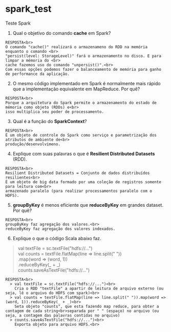 # spark_test
Teste Spark

1. Qual o objetivo do comando **cache** em Spark?
```
RESPOSTA<br>
O comando "cache()" realizará o armazenameno do RDD na memória enquanto o comando <br>
"persist(level: StorageLevel)" fará o armazenamento no disco. E para limpar a mémoria do <br>
cache fazemos uso do comando "unpersist()".<br>
Com essas opções podemos fazer o balanceamento de memória para ganho de performance da aplicação.
```
2. O mesmo código implementado em Spark é normalmente mais rápido que a implementação equivalente em
MapReduce. Por quê?
```
RESPOSTA<br>
Porque a arquitetura do Spark permite o armazenamento do estado de mémoria como objeto (RDDs) e<br>
isso multiplica seu poder de processamento.
```
3. Qual é a função do **SparkContext**?
```
RESPOSTA<br>
É um objeto de controle do Spark como serviço e parametrização dos atributos de ambiente de<br>
produção/desenvolvimeno.
```
4. Explique com suas palavras o que é **Resilient Distributed Datasets** (RDD).
```
RESPOSTA<br>
Resilient Distributed Datasets = Conjunto de dados distribuídos resilientes<br>
É um objeto de big data formado por uma coleção de registros somente para leitura com<br>
armazenado paralelo (para realizar processamentos paralelo com o HDFS).
```
5. **groupByKey** é menos eficiente que **reduceByKey** em grandes dataset. Por quê?
```
RESPOSTA<br>
groupByKey faz agregação dos valores.<br>
reduceByKey faz agregação dos valores indexados.
```
6. Explique o que o código Scala abaixo faz.
>val textFile = sc.textFile("hdfs://...")<br>val counts = textFile.flatMap(line => line.split(" "))<br>.map(word => (word, 1))<br>.reduceByKey(_ + _)<br>counts.saveAsTextFile("hdfs://...")
```
RESPOSTA<br>
  > val textFile = sc.textFile("hdfs://...")<br>
    Cria o RDD "textFile" a apartir de leitura de arquivo externo (ou seja, lê o arquivo do HDFS com spark)<br>
  > val counts = textFile.flatMap(line => line.split(" ")).map(word => (word, 1)).reduceByKey(_ + _)<br>
    Seta objeto "counts", que esta fazendo map reduce, para obter a contagem de cada string<br>separada por " " (espaço) no arquivo (ou seja, a contagem das palavras contidas no arquivo)
  > counts.saveAsTextFile("hdfs://...")<br>
    Exporta objeto para arquivo HDFS.<br>
```
